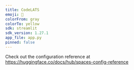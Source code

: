 ```yaml
---
title: CodeLATS
emoji: 🐢
colorFrom: gray
colorTo: yellow
sdk: streamlit
sdk_version: 1.27.1
app_file: app.py
pinned: false
---
```


Check out the configuration reference at https://huggingface.co/docs/hub/spaces-config-reference

